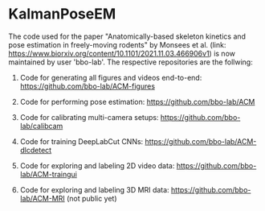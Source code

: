 # KalmanPoseEM

The code used for the paper "Anatomically-based skeleton kinetics and pose estimation in freely-moving rodents" by Monsees et al. (link: https://www.biorxiv.org/content/10.1101/2021.11.03.466906v1) is now maintained by user 'bbo-lab'. The respective repositories are the follwing:

1. Code for generating all figures and videos end-to-end: https://github.com/bbo-lab/ACM-figures

2. Code for performing pose estimation: https://github.com/bbo-lab/ACM

2. Code for calibrating multi-camera setups: https://github.com/bbo-lab/calibcam

3. Code for training DeepLabCut CNNs: https://github.com/bbo-lab/ACM-dlcdetect

4. Code for exploring and labeling 2D video data: https://github.com/bbo-lab/ACM-traingui

5. Code for exploring and labeling 3D MRI data: https://github.com/bbo-lab/ACM-MRI (not public yet)
